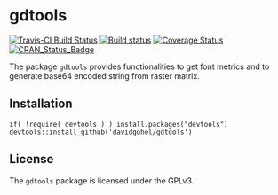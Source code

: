 # gdtools

[![Travis-CI Build Status](https://travis-ci.org/davidgohel/gdtools.svg?branch=master)](https://travis-ci.org/davidgohel/gdtools)
[![Build status](https://ci.appveyor.com/api/projects/status/github/davidgohel/gdtools?branch=master)](https://ci.appveyor.com/project/davidgohel/gdtools/branch/master)
[![Coverage Status](https://img.shields.io/codecov/c/github/davidgohel/gdtools/master.svg)](https://codecov.io/github/davidgohel/gdtools?branch=master) [![CRAN\_Status\_Badge](http://www.r-pkg.org/badges/version/gdtools)](http://cran.r-project.org/package=gdtools)

The package `gdtools` provides functionalities to get
font metrics and to generate base64 encoded string from 
raster matrix.

## Installation

    if( !require( devtools ) ) install.packages("devtools")
    devtools::install_github('davidgohel/gdtools')

License
-------
The `gdtools` package is licensed under the GPLv3. 
